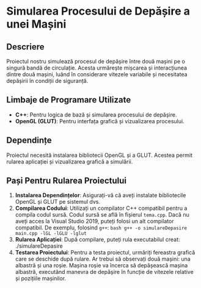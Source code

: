 # Simularea Procesului de Depășire a unei Mașini

## Descriere
Proiectul nostru simulează procesul de depășire între două mașini pe o singură bandă de circulație. Acesta urmărește mișcarea și interacțiunea dintre două mașini, luând în considerare vitezele variabile și necesitatea depășirii în condiții de siguranță.

## Limbaje de Programare Utilizate
- **C++**: Pentru logica de bază și simularea procesului de depășire.
- **OpenGL (GLUT)**: Pentru interfața grafică și vizualizarea procesului.

## Dependințe
Proiectul necesită instalarea bibliotecii OpenGL și a GLUT. Acestea permit rularea aplicației și vizualizarea grafică a simulării.

## Pași Pentru Rularea Proiectului
1. **Instalarea Dependințelor**: Asigurați-vă că aveți instalate bibliotecile OpenGL și GLUT pe sistemul dvs.
2. **Compilarea Codului**: Utilizați un compilator C++ compatibil pentru a compila codul sursă. Codul sursă se află în fișierul `tema.cpp`. Dacă nu aveți acces la Visual Studio 2019, puteți folosi un alt compilator compatibil. De exemplu, folosind `g++`:
   ```bash g++ -o simulareDepasire main.cpp -lGL -lGLU -lglut ```
3. **Rularea Aplicației**: După compilare, puteți rula executabilul creat:
     ./simulareDepasire
4. **Testarea Proiectului**: Pentru a testa proiectul, urmăriți fereastra grafică care se deschide după rulare. Ar trebui să observați două mașini: una albastră și una roșie. Mașina roșie va încerca să depășească mașina albastră, executând manevra de depășire în funcție de vitezele relative și pozițiile mașinilor.
  

